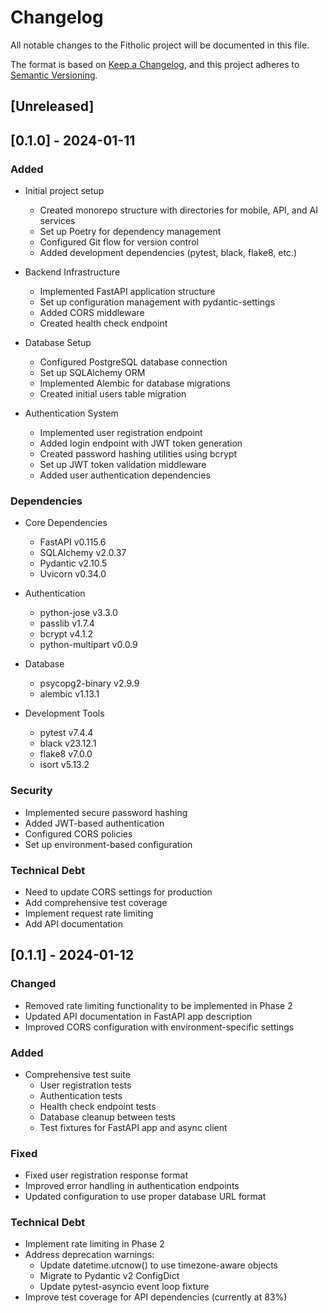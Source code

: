 # Changelog
All notable changes to the Fitholic project will be documented in this file.

The format is based on [Keep a Changelog](https://keepachangelog.com/en/1.0.0/),
and this project adheres to [Semantic Versioning](https://semver.org/spec/v2.0.0.html).

## [Unreleased]

## [0.1.0] - 2024-01-11

### Added
- Initial project setup
  - Created monorepo structure with directories for mobile, API, and AI services
  - Set up Poetry for dependency management
  - Configured Git flow for version control
  - Added development dependencies (pytest, black, flake8, etc.)

- Backend Infrastructure
  - Implemented FastAPI application structure
  - Set up configuration management with pydantic-settings
  - Added CORS middleware
  - Created health check endpoint

- Database Setup
  - Configured PostgreSQL database connection
  - Set up SQLAlchemy ORM
  - Implemented Alembic for database migrations
  - Created initial users table migration

- Authentication System
  - Implemented user registration endpoint
  - Added login endpoint with JWT token generation
  - Created password hashing utilities using bcrypt
  - Set up JWT token validation middleware
  - Added user authentication dependencies

### Dependencies
- Core Dependencies
  - FastAPI v0.115.6
  - SQLAlchemy v2.0.37
  - Pydantic v2.10.5
  - Uvicorn v0.34.0

- Authentication
  - python-jose v3.3.0
  - passlib v1.7.4
  - bcrypt v4.1.2
  - python-multipart v0.0.9

- Database
  - psycopg2-binary v2.9.9
  - alembic v1.13.1

- Development Tools
  - pytest v7.4.4
  - black v23.12.1
  - flake8 v7.0.0
  - isort v5.13.2

### Security
- Implemented secure password hashing
- Added JWT-based authentication
- Configured CORS policies
- Set up environment-based configuration

### Technical Debt
- Need to update CORS settings for production
- Add comprehensive test coverage
- Implement request rate limiting
- Add API documentation 

## [0.1.1] - 2024-01-12

### Changed
- Removed rate limiting functionality to be implemented in Phase 2
- Updated API documentation in FastAPI app description
- Improved CORS configuration with environment-specific settings

### Added
- Comprehensive test suite
  - User registration tests
  - Authentication tests
  - Health check endpoint tests
  - Database cleanup between tests
  - Test fixtures for FastAPI app and async client

### Fixed
- Fixed user registration response format
- Improved error handling in authentication endpoints
- Updated configuration to use proper database URL format

### Technical Debt
- Implement rate limiting in Phase 2
- Address deprecation warnings:
  - Update datetime.utcnow() to use timezone-aware objects
  - Migrate to Pydantic v2 ConfigDict
  - Update pytest-asyncio event loop fixture
- Improve test coverage for API dependencies (currently at 83%) 